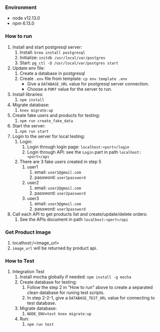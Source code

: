 ### Environment
- node v12.13.0
- npm 6.13.0

### How to run

1. Install and start postgresql server:
    1. Install: ```brew install postgresql```
    2. Initialize: ```initdb /usr/local/var/postgres```
    3. Start: ```pg_ctl -D /usr/local/var/postgres start```
2. Update env file:
    1. Create a database in postgresql
    2. Create `.env` file from template: ```cp env.template .env```
        - Give a `DATABASE_URL` value for postgresql server connection.
        - Choose a `PORT` value for the server to run.
3. Install libraries:
    1. ```npm install```
4. Migrate database:
    1. ```knex migrate:up```
5. Create fake users and products for testing:
    1. ```npm run create_fake_data```
6. Start the server:
    1. ```npm run start```
7. Login to the server for local testing:
    1. Login:
        1. Login through login page: `localhost:<port>/login`
        2. Login through API: see the `Login` part in path `localhost:<port>/api`
    2. There are 3 fake users created in step 5
        1. user1
            1. email: `user1@gmail.com`
            2. password: `user1password`
        2. user2
            1. email: `user2@gmail.com`
            2. password: `user2password`
        3. user3
            1. email: `user3@gmail.com`
            2. password: `user3password`
8. Call each API to get products list and create/update/delete orders:
    1. See the APIs document in path `localhost:<port>/api`

### Get Product Image

1. localhost:<post>/<image_url>
2. `image_url` will be returned by product api.

### How to Test

1. Integration Test
    1. Install mocha globally if needed: `npm install -g mocha`
    2. Create database for testing:
        1. Follow the step 2 in "How to run" above to create a separated clean database for runing test scripts.
        2. In step 2-2-1, give a `DATABASE_TEST_URL` value for connecting to test database.
    3. Migrate database:
        1. ```NODE_ENV=test knex migrate:up```
    4. Run:
        1. ```npm run test```